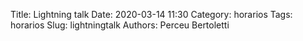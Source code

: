 Title: Lightning talk
Date: 2020-03-14 11:30
Category: horarios
Tags: horarios
Slug: lightningtalk
Authors: Perceu Bertoletti
